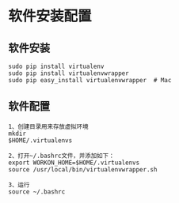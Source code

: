 # 软件安装配置
## 软件安装


```
sudo pip install virtualenv
sudo pip install virtualenvwrapper
sudo pip easy_install virtualenvwrapper  # Mac
```
## 软件配置


```
1、创建目录用来存放虚拟环境
mkdir 
$HOME/.virtualenvs

2、打开~/.bashrc文件，并添加如下：
export WORKON_HOME=$HOME/.virtualenvs
source /usr/local/bin/virtualenvwrapper.sh

3、运行
source ~/.bashrc

```







